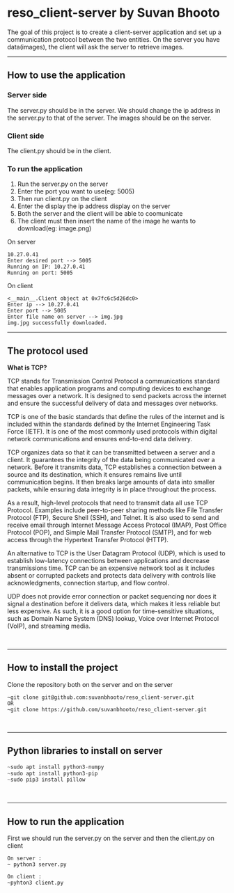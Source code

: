 # reso_client-server by Suvan Bhooto

The goal of this project is to create a client-server application and set up a communication protocol between the two entities.
On the server you have data(images), the client will ask the server to retrieve images.
&nbsp;

----

## How to use the application

### Server side
The server.py should be in the server.
We should change the ip address in the server.py to that of the server.
The images should be on the server.

### Client side
The client.py should be in the client.


### To run the application 
1. Run the server.py on the server
2. Enter the port you want to use(eg: 5005)
3. Then run client.py on the client
4. Enter the display the ip address display on the server
5. Both the server and the client will be able to coomunicate
6. The client must then insert the name of the image he wants to download(eg: image.png)
&nbsp;



On server
```
10.27.0.41
Enter desired port --> 5005
Running on IP: 10.27.0.41
Running on port: 5005
```

On client
```
<__main__.Client object at 0x7fc6c5d26dc0>
Enter ip --> 10.27.0.41
Enter port --> 5005
Enter file name on server --> img.jpg
img.jpg successfully downloaded.

```

----

## The protocol used

 
**What is TCP?**

TCP stands for Transmission Control Protocol a communications standard that enables application programs and computing devices to exchange messages over a network. It is designed to send packets across the internet and ensure the successful delivery of data and messages over networks.

TCP is one of the basic standards that define the rules of the internet and is included within the standards defined by the Internet Engineering Task Force (IETF). It is one of the most commonly used protocols within digital network communications and ensures end-to-end data delivery.

TCP organizes data so that it can be transmitted between a server and a client. It guarantees the integrity of the data being communicated over a network. Before it transmits data, TCP establishes a connection between a source and its destination, which it ensures remains live until communication begins. It then breaks large amounts of data into smaller packets, while ensuring data integrity is in place throughout the process.

As a result, high-level protocols that need to transmit data all use TCP Protocol.  Examples include peer-to-peer sharing methods like File Transfer Protocol (FTP), Secure Shell (SSH), and Telnet. It is also used to send and receive email through Internet Message Access Protocol (IMAP), Post Office Protocol (POP), and Simple Mail Transfer Protocol (SMTP), and for web access through the Hypertext Transfer Protocol (HTTP).

An alternative to TCP is the User Datagram Protocol (UDP), which is used to establish low-latency connections between applications and decrease transmissions time. TCP can be an expensive network tool as it includes absent or corrupted packets and protects data delivery with controls like acknowledgments, connection startup, and flow control. 

UDP does not provide error connection or packet sequencing nor does it signal a destination before it delivers data, which makes it less reliable but less expensive. As such, it is a good option for time-sensitive situations, such as Domain Name System (DNS) lookup, Voice over Internet Protocol (VoIP), and streaming media.


&nbsp;

---

## How to install the project
Clone the repository both on the server and on the server
```
~git clone git@github.com:suvanbhooto/reso_client-server.git
OR
~git clone https://github.com/suvanbhooto/reso_client-server.git
```
&nbsp;

---

## Python libraries to install on server
```python
~sudo apt install python3-numpy
~sudo apt install python3-pip
~sudo pip3 install pillow
```
&nbsp;

---
## How to run the application
First we should run the server.py on the server and then the client.py on client


```
On server :
~ python3 server.py

On client :
~pyhton3 client.py
```





